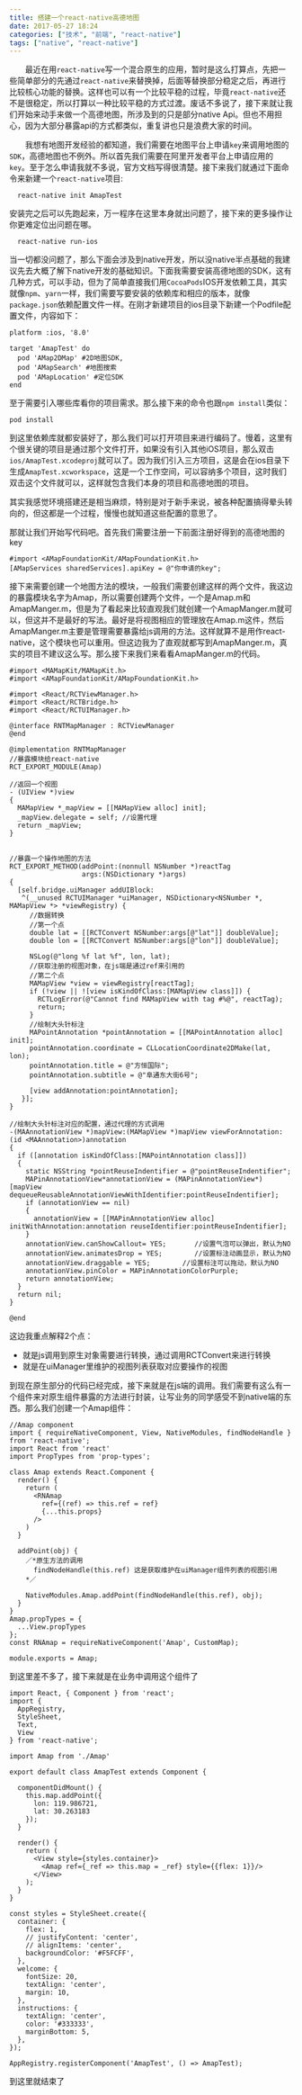 ```yaml
---
title: 搭建一个react-native高德地图
date: 2017-05-27 18:24
categories: ["技术", "前端", "react-native"]
tags: ["native", "react-native"]
---
```

&emsp;&emsp;最近在用`react-native`写一个混合原生的应用，暂时是这么打算点，先把一些简单部分的先通过`react-native`来替换掉，后面等替换部分稳定之后，再进行比较核心功能的替换。这样也可以有一个比较平稳的过程，毕竟`react-native`还不是很稳定，所以打算以一种比较平稳的方式过渡。废话不多说了，接下来就让我们开始来动手来做一个高德地图，所涉及到的只是部分native Api。但也不用担心，因为大部分暴露api的方式都类似，重复讲也只是浪费大家的时间。

&emsp;&emsp;我想有地图开发经验的都知道，我们需要在地图平台上申请`key`来调用地图的`SDK`，高德地图也不例外。所以首先我们需要在阿里开发者平台上申请应用的`key`。至于怎么申请我就不多说，官方文档写得很清楚。接下来我们就通过下面命令来新建一个`react-native`项目:

```shell
  react-native init AmapTest
```
安装完之后可以先跑起来，万一程序在这里本身就出问题了，接下来的更多操作让你更难定位出问题在哪。

```shell
  react-native run-ios
```
当一切都没问题了，那么下面会涉及到native开发，所以没native半点基础的我建议先去大概了解下native开发的基础知识。下面我需要安装高德地图的SDK，这有几种方式，可以手动，但为了简单直接我们用`CocoaPods`IOS开发依赖工具，其实就像`npm`、`yarn`一样，我们需要写要安装的依赖库和相应的版本，就像`package.json`依赖配置文件一样。在刚才新建项目的ios目录下新建一个Podfile配置文件，内容如下：
```shell
platform :ios, '8.0'

target 'AmapTest' do
  pod 'AMap2DMap' #2D地图SDK,
  pod 'AMapSearch' #地图搜索
  pod 'AMapLocation' #定位SDK
end

```
至于需要引入哪些库看你的项目需求。那么接下来的命令也跟`npm install`类似：
```shell
pod install
```
到这里依赖库就都安装好了，那么我们可以打开项目来进行编码了。慢着，这里有个很关键的项目是通过那个文件打开，如果没有引入其他iOS项目，那么双击`ios/AmapTest.xcodeproj`就可以了。因为我们引入三方项目，这是会在ios目录下生成`AmapTest.xcworkspace`，这是一个工作空间，可以容纳多个项目，这时我们双击这个文件就可以，这样就包含我们本身的项目和高德地图的项目。

其实我感觉环境搭建还是相当麻烦，特别是对于新手来说，被各种配置搞得晕头转向的，但这都是一个过程，慢慢也就知道这些配置的意思了。

那就让我们开始写代码吧。首先我们需要注册一下前面注册好得到的高德地图的key
```Object-C
#import <AMapFoundationKit/AMapFoundationKit.h>
[AMapServices sharedServices].apiKey = @"你申请的key";

```
接下来需要创建一个地图方法的模块，一般我们需要创建这样的两个文件，我这边的暴露模块名字为Amap，所以需要创建两个文件，一个是Amap.m和AmapManger.m，但是为了看起来比较直观我们就创建一个AmapManger.m就可以，但这并不是最好的写法。最好是将视图相应的管理放在Amap.m这件，然后AmapManger.m主要是管理需要暴露给js调用的方法。这样就算不是用作react-native，这个模块也可以重用。但这边我为了直观就都写到AmapManger.m，真实的项目不建议这么写。那么接下来我们来看看AmapManger.m的代码。
```
#import <MAMapKit/MAMapKit.h>
#import <AMapFoundationKit/AMapFoundationKit.h>

#import <React/RCTViewManager.h>
#import <React/RCTBridge.h>
#import <React/RCTUIManager.h>

@interface RNTMapManager : RCTViewManager
@end

@implementation RNTMapManager
//暴露模块给react-native
RCT_EXPORT_MODULE(Amap)

//返回一个视图
- (UIView *)view
{
  MAMapView *_mapView = [[MAMapView alloc] init];
  _mapView.delegate = self; //设置代理
  return _mapView;
}


//暴露一个操作地图的方法
RCT_EXPORT_METHOD(addPoint:(nonnull NSNumber *)reactTag
                  args:(NSDictionary *)args)
{
  [self.bridge.uiManager addUIBlock:
   ^(__unused RCTUIManager *uiManager, NSDictionary<NSNumber *, MAMapView *> *viewRegistry) {
     //数据转换
     //第一个点
     double lat = [[RCTConvert NSNumber:args[@"lat"]] doubleValue];
     double lon = [[RCTConvert NSNumber:args[@"lon"]] doubleValue];
     
     NSLog(@"long %f lat %f", lon, lat);
     //获取注册的视图对象，在js端是通过ref来引用的
     //第二个点
     MAMapView *view = viewRegistry[reactTag];
     if (!view || ![view isKindOfClass:[MAMapView class]]) {
       RCTLogError(@"Cannot find MAMapView with tag #%@", reactTag);
       return;
     }
     //绘制大头针标注
     MAPointAnnotation *pointAnnotation = [[MAPointAnnotation alloc] init];
     pointAnnotation.coordinate = CLLocationCoordinate2DMake(lat, lon);
     pointAnnotation.title = @"方恒国际";
     pointAnnotation.subtitle = @"阜通东大街6号";
     
     [view addAnnotation:pointAnnotation];
   }];
}

//绘制大头针标注对应的配置，通过代理的方式调用
-(MAAnnotationView *)mapView:(MAMapView *)mapView viewForAnnotation:(id <MAAnnotation>)annotation
{
  if ([annotation isKindOfClass:[MAPointAnnotation class]])
  {
    static NSString *pointReuseIndentifier = @"pointReuseIndentifier";
    MAPinAnnotationView*annotationView = (MAPinAnnotationView*)[mapView dequeueReusableAnnotationViewWithIdentifier:pointReuseIndentifier];
    if (annotationView == nil)
    {
      annotationView = [[MAPinAnnotationView alloc] initWithAnnotation:annotation reuseIdentifier:pointReuseIndentifier];
    }
    annotationView.canShowCallout= YES;       //设置气泡可以弹出，默认为NO
    annotationView.animatesDrop = YES;        //设置标注动画显示，默认为NO
    annotationView.draggable = YES;        //设置标注可以拖动，默认为NO
    annotationView.pinColor = MAPinAnnotationColorPurple;
    return annotationView;
  }
  return nil;
}

@end
```

这边我重点解释2个点：

- 就是js调用到原生对象需要进行转换，通过调用RCTConvert来进行转换
- 就是在uiManager里维护的视图列表获取对应要操作的视图

到现在原生部分的代码已经完成，接下来就是在js端的调用。我们需要有这么有一个组件来对原生组件暴露的方法进行封装，让写业务的同学感受不到native端的东西。那么我们创建一个Amap组件：

```
//Amap component
import { requireNativeComponent, View, NativeModules, findNodeHandle } from 'react-native';
import React from 'react'
import PropTypes from 'prop-types';

class Amap extends React.Component {
  render() {
    return (
      <RNAmap 
        ref={(ref) => this.ref = ref}
        {...this.props}
      />
    )
  }

  addPoint(obj) {
    ／*原生方法的调用 
      findNodeHandle(this.ref) 这是获取维护在uiManager组件列表的视图引用
    *／
    
    NativeModules.Amap.addPoint(findNodeHandle(this.ref), obj);
  }
}
Amap.propTypes = {
  ...View.propTypes
};
const RNAmap = requireNativeComponent('Amap', CustomMap);

module.exports = Amap;

```

到这里差不多了，接下来就是在业务中调用这个组件了

```
import React, { Component } from 'react';
import {
  AppRegistry,
  StyleSheet,
  Text,
  View
} from 'react-native';

import Amap from './Amap'

export default class AmapTest extends Component {

  componentDidMount() {
    this.map.addPoint({
      lon: 119.986721,
      lat: 30.263183
    });
  }

  render() {
    return (
      <View style={styles.container}>
        <Amap ref={_ref => this.map = _ref} style={{flex: 1}}/>
      </View>
    );
  }
}

const styles = StyleSheet.create({
  container: {
    flex: 1,
    // justifyContent: 'center',
    // alignItems: 'center',
    backgroundColor: '#F5FCFF',
  },
  welcome: {
    fontSize: 20,
    textAlign: 'center',
    margin: 10,
  },
  instructions: {
    textAlign: 'center',
    color: '#333333',
    marginBottom: 5,
  },
});

AppRegistry.registerComponent('AmapTest', () => AmapTest);

```

到这里就结束了








